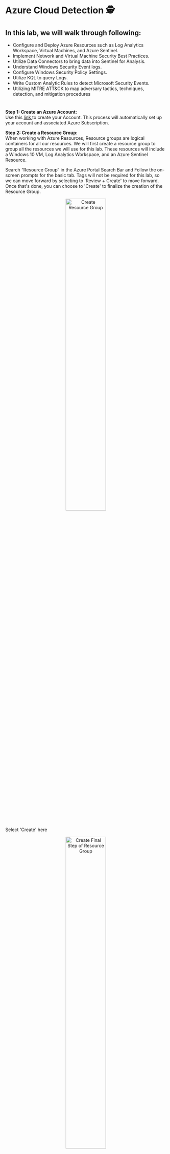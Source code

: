 # Azure Cloud Detection 🕵️

<h2>In this lab, we will walk through following:</h2>
<ul>
<li>Configure and Deploy Azure Resources such as Log Analytics Workspace, Virtual Machines, and Azure Sentinel.</li>
<li>Implement Network and Virtual Machine Security Best Practices.</li>
<li>Utilize Data Connectors to bring data into Sentinel for Analysis.</li>
<li>Understand Windows Security Event logs.</li>
<li>Configure Windows Security Policy Settings.</li>
<li>Utilize KQL to query Logs.</li>
<li>Write Custom Analytic Rules to detect Microsoft Security Events.</li>
<li>Utilizing MITRE ATT&CK to map adversary tactics, techniques, detection, and mitigation procedures</li>
</ul>

#

<b>Step 1: Create an Azure Account:</b>
<br />
Use this <a href="https://azure.microsoft.com/en-us/free/"> link </a> to create your Account. This process will automatically set up your account and associated Azure Subscription.

<b>Step 2: Create a Resource Group:</b>
<br />
When working with Azure Resources, Resource groups are logical containers for all our resources. We will first create a resource group to group all the resources we will use for this lab. These resources will include a Windows 10 VM, Log Analytics Workspace, and an Azure Sentinel Resource.

Search “Resource Group” in the Azure Portal Search Bar and Follow the on-screen prompts for the basic tab. Tags will not be required for this lab, so we can move forward by selecting to 'Review + Create' to move forward. Once that's done, you can choose to 'Create' to finalize the creation of the Resource Group. 
<p align="center"> <img src="https://i.imgur.com/RQqOGqR.png" height="50%" width="50%" alt="Create Resource Group"/></p>

Select 'Create' here
<p align="center"> <img src="https://i.imgur.com/7vjp64F.png" height="50%" width="50%" alt="Create Final Step of Resource Group"/></p>

<b> Step 3: Deploy a Virtual Machine (VM) </b>

In this lab, we will be collecting our data from a Windows Virtual Machine. To deploy a Virtual Machine you can do a quick search in the Azure portal search bar for "Virtual Machine" and once Virtual Machine is selected, you will then choose 'Create' to begin the steps of creation. 

#### Click Create:
<p align="center"> <img src="https://i.imgur.com/tO1HB49.png" height="50%" width="50%" alt="Create Virtual Machine"/></p>


Use the resource group created in the first step and fill out the required field to create your virtual machine. In the image above, the (US) East US is selected as the region that will house the Virtual Machine. 

<h6> Note: When selecting your region, keep in mind that some virtual machines may not be available and cost will vary depending on the region selected. </h6> 

Use all the default settings on the Basics Tab and fill in the appropriate field.

<h6>*Please remember your admin username and password as this is how you will authenticate to the Virtual Machine.</h6>

For this lab the default settings in Disks, Networking, Management, Advanced, and Tags are sufficient. We will make the appropriate network changes later.

Click Review + create to start the creation of your virtual machine. After selecting to 'Review + Create', you will see a summary of the what has been selected in creating the VM. 

<h6>Important: Be sure to select the check box confirming 'I confirm I have an eligible Windows 10 license with multi-tenant hosting rights'.Without this selected, it will not allow the validation to process as "passed" successfully. </h6>

<p align="center"> <img src="https://i.imgur.com/FzvKNU1.png" height="50%" width="50%" alt="Select default settings for Virtual Machine"/></p>

<p align="center"> <img src="https://i.imgur.com/XNwwt6D.png" height="50%" width="50%" alt="Select checkbox to confirm windows License"/></p>

Once you have selected to 'Create' in the confirmation page, you will then be presented with messaging showing that 'Your deployment is complete.'

<p align="center"> <img src="https://i.imgur.com/vQVWHrq.png" height="50%" width="50%" alt="Create VM Final"/></p>
  
<p align="center"> <img src="https://i.imgur.com/4WWjAUg.png" height="50%" width="50%" alt="Confirm VM Creation"/></p>

When you deploy a virtual machine in Azure, that virtual machine is placed on a Virtual Network (vnet). Your Virtual Machine is assigned an IP address on that network as well as a network interface. Another Azure security feature that is implemented with the default settings we used are Network Security Groups (NSG). A NSG is used to filter network traffic to and from Azure resources. Similar to a firewall, filtering is based on rules that dictate source des andtination ports as well as the network protocols that are allowed or denied.

If we go to back to our resource group we created earlier we can see the Virtual Network and NSG listed as resources.

<p align="center"> <img src="https://i.imgur.com/hRNvlwM.png" height="50%" width="50%" alt="Displays the NSG in the RG"/></p>

If we select our NSG we can see the default rules.

<p align="center"> <img src="https://i.imgur.com/f76zN77.png" height="50%" width="50%" alt="Displays default NSG settings"/></p>

Previously when we were creating our virtual machine we enabled this setting:

<p align="center"> <img src="https://i.imgur.com/yAz3tYz.png" height="50%" width="50%" alt="Displays inbound port rules"/></p>

If you look at the first rule (image above), you will see that inbound RDP traffic is allowed from any source to any destination. RDP is necessary to access our VM. However, with this current setting, anyone who obtains our public IP (which can be possibly be obtained via network scan) can potentially connect to the VM as this is public facing. This presents a security risk as it makes the VM vulnerable to possibly a brute force or password spray attack.

In order to reduce our attack surface, we need to enable a security feature called 'Just in Time' access. You can read more about this at the following <a href="https://docs.microsoft.com/en-us/azure/defender-for-cloud/just-in-time-access-usage?tabs=jit-config-asc%2Cjit-request-asc">link</a>.

Essentially what this feature does is only provide access to our Virtual Machine when necessary via time-based restrictions as well as implements the principle of least privilege by giving the option to restrict access to certain IP’s as well as RBAC roles.

Anyone who wants access to the VM will need to request and based on their IP and assigned role they would be granted or denied access. By default when creating your Azure Account you are a Global Administrator so upon request you will be granted access to the VM. To set this up we will perform the following steps:

Search "Microsoft Defender for Cloud" in the search bar at the top of the Azure Portal and select the service. You will see a page similar to this. On the left pane select “environment settings”

<p align="center"> <img src="https://i.imgur.com/2xkkrn0.png" height="50%" width="50%" alt="Select Environment Settings"/></p>

Select your Azure Subscription from the list provided. Upon selection, the following services will be seen on the screen. By default, Enhanced security is off but you will want to select the Enable All Microsoft Defender for Cloud Plans. You will be given a 30 free trial so be sure to disable when finished with the lab to avoid any cost. You can select then “Enable all option” and hit save.

<p align="center"> <img src="https://i.imgur.com/3HgsPyd.png" height="50%" width="50%" alt="select subscription for defender for cloud"/></p>

<p align="center"> <img src="https://i.imgur.com/GGsWmBq.png" height="50%" width="50%" alt="Enable All Microsoft Defender for Cloud Plans"/></p>

After enabling the plan, navigate back to the homepage for Defender for Cloud and select 'Workload Protections' on the left pane. That will then present the following screen:

<p align="center"> <img src="https://i.imgur.com/8nVRGqD.png" height="50%" width="50%" alt="Enable All Microsoft Defender for Cloud Plans"/></p>

Now, we will go back to our VMs that we created previously and then select 'labvm'. Once labvm is selected, we will choose 'Connect' on the left panel. Upon reaching the connect configuration page, we will select the 'Enable Just-in-time' button. 

<p align="center"> <img src="https://i.imgur.com/8Axd4aF.png" height="50%" width="50%" alt="Enable Just-in-time button"/></p>

<p align="center"> <img src="https://i.imgur.com/v1tc2BX.png"  height="50%" width="50%" alt="Enable Just-in-time button confirm"/></p>


To confirm the change that we have just created, we will go to the 'Networking' option on the left panel to view the rules that have been set in place. At the top of the provided rules table, we can now see that the Just-In-Time 'Security-Center-JITRule' has been implemented and will be executed before the RDP due to rule prioritization.

<p align="center"> <img src="https://i.imgur.com/Sy35VVI.png" height="50%" width="50%" alt="Networking Rules Show JIT "/></p>

Now that your JIT has been enabled, we will go to your VM settings and click Connect on the left pane. Select “My IP” as Source IP Request Access. Select “Request access”.

<p align="center"> <img src="https://i.imgur.com/dUNYnXs.png" height="50%" width="50%" alt="Request Access"/></p>


If we go to the networking tab for our VM we can see our rules have been updated. Now RDP traffic is allowed for a certain amount of time only from the IP of your computer. Anyone else who attempts to establish and RDP connection will be blocked via our Just in Time Access rules.

<p align="center"> <img src="https://i.imgur.com/JovRj9g.png" height="50%" width="50%" alt="RDP is allowed for certain traffic"/></p>

Step 4: Create Log Analytics Workspace and Deploy Sentinel

When working with Log Data in Azure we need somewhere to store/operate that data. Log Analytics workspace is used to collect and store log data from Azure Resources.

To configure a Log Analytic workspace:

Search “Microsoft Sentinel” in Search Bar in Azure Portal. This will prompt you to create a Log Analytics Workspace.

Use the same resource group and region used for the Azure Virtual Machine you created in the previous step when filling out the necessary fields to create your Log Analytics workspace.


<p align="center"> <img src="https://i.imgur.com/jcBrBCe.png" height="50%" width="50%" alt="Create Log Analytics Workspace"/></p>

Click “review + create” to create the Log Analytics Workspace. Then choosing "Create" to finalize the creation of the workspace, you are presented with the following page. 

<p align="center"> <img src="https://i.imgur.com/SEvU6Ik.png" height="50%" width="50%" alt=" Review-Create Log Analytics Workspace"/></p>

After creating the Log Analytics Workspace search 'Sentinel' in the search bar.

<p align="center"> <img src="https://i.imgur.com/ggqb8X8.png" height="50%" width="50%" alt=" Review-Create Log Analytics Workspace"/></p>

Scroll to the bottom of the page and select Add.

<p align="center"> <img src="https://i.imgur.com/DMY2CLx.png" height="50%" width="50%" alt=" Select Add button"/></p>

<a href="https://github.com/0xbythesecond/getting-data-into-sentinel"> Part 2: Getting Data into Sentinel </a>






















  




